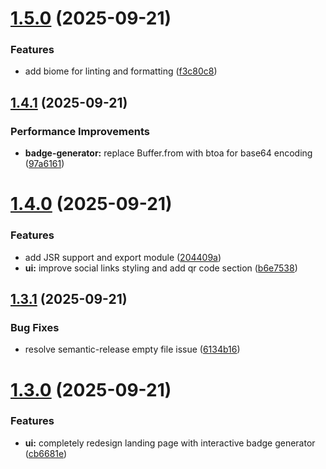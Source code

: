 # [1.5.0](https://github.com/chatman-media/telegram-badge/compare/v1.4.1...v1.5.0) (2025-09-21)


### Features

* add biome for linting and formatting ([f3c80c8](https://github.com/chatman-media/telegram-badge/commit/f3c80c8a9cd83d48e7b1c5684f98f9dc9a7b5c45))

## [1.4.1](https://github.com/chatman-media/telegram-badge/compare/v1.4.0...v1.4.1) (2025-09-21)


### Performance Improvements

* **badge-generator:** replace Buffer.from with btoa for base64 encoding ([97a6161](https://github.com/chatman-media/telegram-badge/commit/97a61612ee52fa0f7ebe702f0b1553f56c82c128))

# [1.4.0](https://github.com/chatman-media/telegram-badge/compare/v1.3.1...v1.4.0) (2025-09-21)


### Features

* add JSR support and export module ([204409a](https://github.com/chatman-media/telegram-badge/commit/204409a435e0758550e413e9c00458596e397ea6))
* **ui:** improve social links styling and add qr code section ([b6e7538](https://github.com/chatman-media/telegram-badge/commit/b6e7538e01bc4f1d96b5694ecc705dbfa58bcb6e))

## [1.3.1](https://github.com/chatman-media/telegram-badge/compare/v1.3.0...v1.3.1) (2025-09-21)


### Bug Fixes

* resolve semantic-release empty file issue ([6134b16](https://github.com/chatman-media/telegram-badge/commit/6134b165f6c53755945ea288ae95d68ccea2e2b0))

# [1.3.0](https://github.com/chatman-media/telegram-badge/compare/v1.2.4...v1.3.0) (2025-09-21)


### Features

* **ui:** completely redesign landing page with interactive badge generator ([cb6681e](https://github.com/chatman-media/telegram-badge/commit/cb6681ea903c089e94b655ef403ca087c14f8b62))
